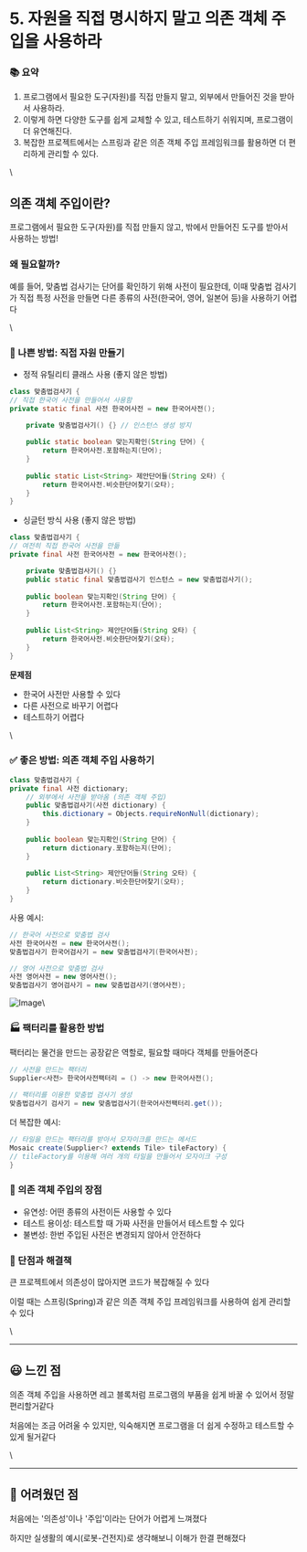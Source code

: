 # 5. 자원을 직접 명시하지 말고 의존 객체 주입을 사용하라

### 📚 요약

1. 프로그램에서 필요한 도구(자원)를 직접 만들지 말고, 외부에서 만들어진 것을 받아서 사용하라.
2. 이렇게 하면 다양한 도구를 쉽게 교체할 수 있고, 테스트하기 쉬워지며, 프로그램이 더 유연해진다.
3. 복잡한 프로젝트에서는 스프링과 같은 의존 객체 주입 프레임워크를 활용하면 더 편리하게 관리할 수 있다.

\


## 의존 객체 주입이란?

프로그램에서 필요한 도구(자원)를 직접 만들지 않고, 밖에서 만들어진 도구를 받아서 사용하는 방법!

### 왜 필요할까?

예를 들어, 맞춤법 검사기는 단어를 확인하기 위해 사전이 필요한데, 이때 맞춤법 검사기가 직접 특정 사전을 만들면 다른 종류의 사전(한국어, 영어, 일본어 등)을 사용하기 어렵다

\


### 🚫 나쁜 방법: 직접 자원 만들기

* 정적 유틸리티 클래스 사용 (좋지 않은 방법)

```java
class 맞춤법검사기 {
// 직접 한국어 사전을 만들어서 사용함
private static final 사전 한국어사전 = new 한국어사전();

    private 맞춤법검사기() {} // 인스턴스 생성 방지
    
    public static boolean 맞는지확인(String 단어) {
        return 한국어사전.포함하는지(단어);
    }
    
    public static List<String> 제안단어들(String 오타) {
        return 한국어사전.비슷한단어찾기(오타);
    }
}
```

* 싱글턴 방식 사용 (좋지 않은 방법)

```java
class 맞춤법검사기 {
// 여전히 직접 한국어 사전을 만듦
private final 사전 한국어사전 = new 한국어사전();

    private 맞춤법검사기() {}
    public static final 맞춤법검사기 인스턴스 = new 맞춤법검사기();
    
    public boolean 맞는지확인(String 단어) {
        return 한국어사전.포함하는지(단어);
    }
    
    public List<String> 제안단어들(String 오타) {
        return 한국어사전.비슷한단어찾기(오타);
    }
}
```

**문제점**

* 한국어 사전만 사용할 수 있다
* 다른 사전으로 바꾸기 어렵다
* 테스트하기 어렵다

\


### ✅ 좋은 방법: 의존 객체 주입 사용하기

```java
class 맞춤법검사기 {
private final 사전 dictionary;
    // 외부에서 사전을 받아옴 (의존 객체 주입)
    public 맞춤법검사기(사전 dictionary) {
        this.dictionary = Objects.requireNonNull(dictionary);
    }
    
    public boolean 맞는지확인(String 단어) {
        return dictionary.포함하는지(단어);
    }
    
    public List<String> 제안단어들(String 오타) {
        return dictionary.비슷한단어찾기(오타);
    }
}
```

사용 예시:

```java
// 한국어 사전으로 맞춤법 검사
사전 한국어사전 = new 한국어사전();
맞춤법검사기 한국어검사기 = new 맞춤법검사기(한국어사전);

// 영어 사전으로 맞춤법 검사
사전 영어사전 = new 영어사전();
맞춤법검사기 영어검사기 = new 맞춤법검사기(영어사전);
```

![Image](https://github.com/user-attachments/assets/d037e9a8-3ea6-4859-9bb2-ef17fcfddf88)\


### 🏭 팩터리를 활용한 방법

팩터리는 물건을 만드는 공장같은 역할로, 필요할 때마다 객체를 만들어준다

```java
// 사전을 만드는 팩터리
Supplier<사전> 한국어사전팩터리 = () -> new 한국어사전();

// 팩터리를 이용한 맞춤법 검사기 생성
맞춤법검사기 검사기 = new 맞춤법검사기(한국어사전팩터리.get());
```

더 복잡한 예시:

```java
// 타일을 만드는 팩터리를 받아서 모자이크를 만드는 메서드
Mosaic create(Supplier<? extends Tile> tileFactory) {
// tileFactory를 이용해 여러 개의 타일을 만들어서 모자이크 구성
}
```

### 📝 의존 객체 주입의 장점

* 유연성: 어떤 종류의 사전이든 사용할 수 있다
* 테스트 용이성: 테스트할 때 가짜 사전을 만들어서 테스트할 수 있다
* 불변성: 한번 주입된 사전은 변경되지 않아서 안전하다

### 🤔 단점과 해결책

큰 프로젝트에서 의존성이 많아지면 코드가 복잡해질 수 있다

이럴 때는 스프링(Spring)과 같은 의존 객체 주입 프레임워크를 사용하여 쉽게 관리할 수 있다

\


***

## 😃 느낀 점

의존 객체 주입을 사용하면 레고 블록처럼 프로그램의 부품을 쉽게 바꿀 수 있어서 정말 편리할거같다

처음에는 조금 어려울 수 있지만, 익숙해지면 프로그램을 더 쉽게 수정하고 테스트할 수 있게 될거같다

\


***

## 🧩 어려웠던 점

처음에는 '의존성'이나 '주입'이라는 단어가 어렵게 느껴졌다

하지만 실생활의 예시(로봇-건전지)로 생각해보니 이해가 한결 편해졌다
